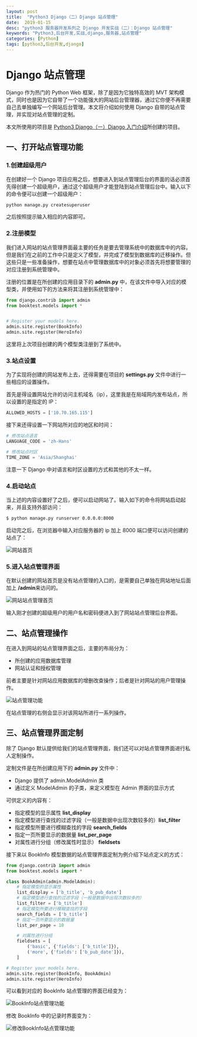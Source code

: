 ```yaml
---
layout: post
title:  "Python3 Django（二）Django 站点管理"
date:  2019-01-15
desc: "python3 服务器开发系列之 Django 开发实战（二）：Django 站点管理"
keywords: "Python3,后台开发,实战,django,服务器,站点管理"
categories: [Python]
tags: [python3,后台开发,django]
---
```

# Django 站点管理

Django 作为热门的 Python Web 框架，除了是因为它独特高效的 MVT 架构模式，同时也是因为它自带了一个功能强大的网站后台管理器，通过它你便不再需要自己去单独编写一个网站后台管理。本文将介绍如何使用 Django 自带的站点管理，并实现对站点管理的定制。

本文所使用的项目是 [Python3 Django（一）Django 入门介绍](https://wangxin1248.github.io/python/2018/12/python3-django-01.html)所创建的项目。

## 一、打开站点管理功能

### 1.创建超级用户

在创建好一个 Django 项目应用之后，想要进入到站点管理后台的界面的话必须首先得创建一个超级用户，通过这个超级用户才能登陆到站点管理后台中。输入以下的命令便可以创建一个超级用户：

```bash
python manage.py createsuperuser
```

之后按照提示输入相应的内容即可。

### 2.注册模型

我们进入网站的站点管理界面最主要的任务是要去管理系统中的数据库中的内容。但是我们在之前的工作中只是定义了模型，并完成了模型到数据库的迁移操作。但这些只是一些准备操作，想要在站点中管理数据库中的对象必须首先将想要管理的对应注册到系统管理中。

注册的位置是在所创建的应用目录下的 **admin.py** 中，在该文件中导入对应的模型类，并使用如下的方法来将其注册到系统管理中：

```python
from django.contrib import admin
from booktest.models import *


# Register your models here.
admin.site.register(BookInfo)
admin.site.register(HeroInfo)
```

这里将上次项目创建的两个模型类注册到了系统中。

### 3.站点设置

为了实现将创建的网站发布上去，还得需要在项目的 **settings.py** 文件中进行一些相应的设置操作。

首先是得设置网站允许的访问主机域名（ip），这里我是在局域网内发布站点，所以设置的是指定的 IP：

```python
ALLOWED_HOSTS = ['10.70.165.115']
```

接下来还得设置一下网站所对应的地区和时间：

```python
# 修改站点语言
LANGUAGE_CODE = 'zh-Hans'

# 修改站点时区
TIME_ZONE = 'Asia/Shanghai'
```

注意一下 Django 中对语言和时区设置的方式和其他的不太一样。

### 4.启动站点

当上述的内容设置好了之后，便可以启动网站了。输入如下的命令将网站启动起来，并且支持外部访问：

```bash
$ python manage.py runserver 0.0.0.0:8000
```

启动完之后，在浏览器中输入对应服务器的 ip 加上 8000 端口便可以访问创建的站点了：

![网站首页](/assets/images/2019/2019-01/17.png)

### 5.进入站点管理界面

在默认创建的网站首页是没有站点管理的入口的，是需要自己单独在网站地址后面加上 **/admin**来访问的。

![网站站点管理首页](/assets/images/2019/2019-01/18.png)

输入刚才创建的超级用户的用户名和密码便进入到了网站站点管理后台界面。

## 二、站点管理操作

在进入到网站的站点管理界面之后，主要的布局分为：

- 所创建的应用数据库管理
- 网站认证和授权管理

前者主要是针对网站应用数据库的增删改查操作；后者是针对网站的用户管理操作。

![站点管理功能](/assets/images/2019/2019-01/19.png)

在站点管理的右侧会显示对该网站所进行一系列操作。

## 三、站点管理界面定制

除了 Django 默认提供给我们的站点管理界面，我们还可以对站点管理界面进行私人定制操作。

定制文件是在所创建应用下的 **admin.py** 文件中：

- Django 提供了 admin.ModelAdmin 类
- 通过定义 ModelAdmin 的子类，来定义模型在 Admin 界面的显示方式

可供定义的内容有：

- 指定模型的显示属性 **list_display**
- 指定模型进行查找的过滤字段（一般是数据中出现次数较多的）**list_filter**
- 指定模型所要进行模糊查找的字段 **search_fields**
- 指定一页所要显示的数据量 **list_per_page**
- 对属性进行分组（修改属性时显示） **fieldsets**

接下来以 BookInfo 模型数据的站点管理界面定制为例介绍下站点定义的方式：

```python
from django.contrib import admin
from booktest.models import *

class BookAdmin(admin.ModelAdmin):
    # 指定模型的显示属性
    list_display = ['b_title', 'b_pub_date']
    # 指定模型进行查找的过滤字段（一般是数据中出现次数较多的）
    list_filter = ['b_title']
    # 指定模型所要进行模糊查找的字段
    search_fields = ['b_title']
    # 指定一页所要显示的数据量
    list_per_page = 10

    # 对属性进行分组
    fieldsets = [
        ('basic', {'fields': ['b_title']}),
        ('more', {'fields': ['b_pub_date']}),
    ]

# Register your models here.
admin.site.register(BookInfo, BookAdmin)
admin.site.register(HeroInfo)

```

可以看到对应的 BookInfo 站点管理的界面已经变为：

![BookInfo站点管理功能](/assets/images/2019/2019-01/20.png)

修改 BookInfo 中的记录时界面变为：

![修改BookInfo站点管理功能](/assets/images/2019/2019-01/21.png)